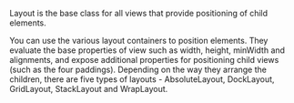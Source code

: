 Layout is the base class for all views that provide positioning of child elements.

You can use the various layout containers to position elements. They evaluate the base properties of view such as width, height, minWidth and alignments, and expose additional properties for positioning child views (such as the four paddings). Depending on the way they arrange the children, there are five types of layouts - AbsoluteLayout, DockLayout, GridLayout, StackLayout and WrapLayout.